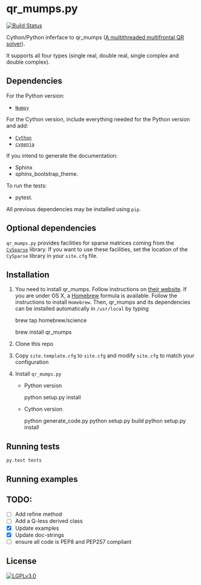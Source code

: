 # qr_mumps.py

[![Build Status](https://travis-ci.org/PythonOptimizers/qr_mumps.py.svg?branch=master)](https://travis-ci.org/PythonOptimizers/qr_mumps.py)

Cython/Python inferface to qr_mumps ([A multithreaded multifrontal QR solver](http://buttari.perso.enseeiht.fr/qr_mumps/)).

It supports all four types (single real, double real, single complex and double complex).

## Dependencies

For the Python version:

- [`Numpy`](http://www.numpy.org)

For the Cython version, include everything needed for the Python version and add:

- [`Cython`](https://github.com/cython/cython.git)
- [`cygenja`](https://github.com/PythonOptimizers/cygenja.git)

If you intend to generate the documentation:

- Sphinx
- sphinx_bootstrap_theme.

To run the tests:

- pytest.

All previous dependencies may be installed using `pip`.

## Optional dependencies

`qr_mumps.py` provides facilities for sparse matrices coming from the [`CySparse`](https://github.com/PythonOptimizers/cysparse) library.
If you want to use these facilities, set the location of the `CySparse` library in your `site.cfg` file.


## Installation

1. You need to install qr_mumps. Follow instructions on [their website](http://buttari.perso.enseeiht.fr/qr_mumps/).
       If you are under OS X, a [Homebrew](http://brew.sh) formula is available. Follow the instructions to install `Homebrew`.
       Then, qr_mumps and its dependencies can be installed automatically in `/usr/local` by typing

    brew tap homebrew/science

    brew install qr_mumps

2. Clone this repo

3. Copy `site.template.cfg` to `site.cfg` and modify `site.cfg` to match your configuration

3. Install `qr_mumps.py`

   - Python version

        python setup.py install

   - Cython version

        python generate_code.py
        python setup.py build
        python setup.py install

## Running tests

    py.test tests


## Running examples

## TODO:

  - [ ] Add refine method
  - [ ] Add a Q-less derived class
  - [x] Update examples
  - [x] Update doc-strings
  - [ ] ensure all code is PEP8 and PEP257 compliant

## License

[![LGPLv3.0](https://www.gnu.org/graphics/lgplv3-147x51.png)](https://www.gnu.org/licenses/lgpl-3.0.html)
